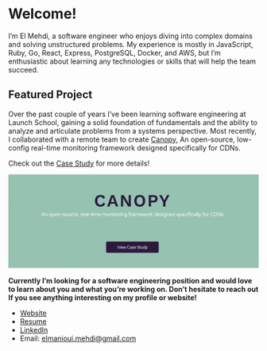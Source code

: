 # Welcome!

I’m El Mehdi, a software engineer who enjoys diving into complex domains and solving unstructured problems. My experience is mostly in JavaScript, Ruby, Go, React, Express, PostgreSQL, Docker, and AWS, but I’m enthusiastic about learning any technologies or skills that will help the team succeed.

## Featured Project

Over the past couple of years I’ve been learning software engineering at Launch School, gaining a solid foundation of fundamentals and the ability to analyze and articulate problems from a systems perspective. Most recently, I collaborated with a remote team to create [Canopy](https://canopy-framework.github.io), An open-source, low-config real-time monitoring framework designed specifically for CDNs.

Check out the [Case Study](https://canopy-framework.github.io/case-study) for more details!

![Canopy](./canopy.png)

**Currently I’m looking for a software engineering position and would love to learn about you and what you’re working on. Don’t hesitate to reach out If you see anything interesting on my profile or website!**

- [Website](https://elmanioui.com/)
- [Resume](https://elmanioui.com/assets/resume/El_Mehdi_El_Manioui_Resume.pdf)
- [LinkedIn](https://www.linkedin.com/in/elmanioui/)
- Email: [elmanioui.mehdi@gmail.com](mailto:elmanioui.mehdi@gmail.com)
